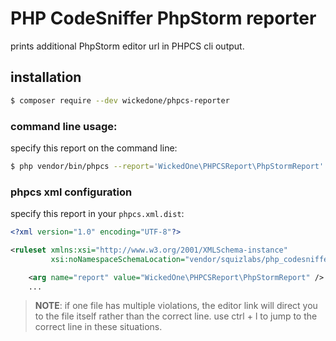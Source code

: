 # PHP CodeSniffer PhpStorm reporter

prints additional PhpStorm editor url in PHPCS cli output.

## installation
```bash
$ composer require --dev wickedone/phpcs-reporter
```

### command line usage:
specify this report on the command line:

```bash
$ php vendor/bin/phpcs --report='WickedOne\PHPCSReport\PhpStormReport'
```

### phpcs xml configuration
specify this report in your ``phpcs.xml.dist``:
```xml
<?xml version="1.0" encoding="UTF-8"?>

<ruleset xmlns:xsi="http://www.w3.org/2001/XMLSchema-instance"
         xsi:noNamespaceSchemaLocation="vendor/squizlabs/php_codesniffer/phpcs.xsd">

    <arg name="report" value="WickedOne\PHPCSReport\PhpStormReport" />
    ...

```

> **NOTE**: if one file has multiple violations, the editor link will direct you to the file itself rather than the correct line.
> use ctrl + l to jump to the correct line in these situations.